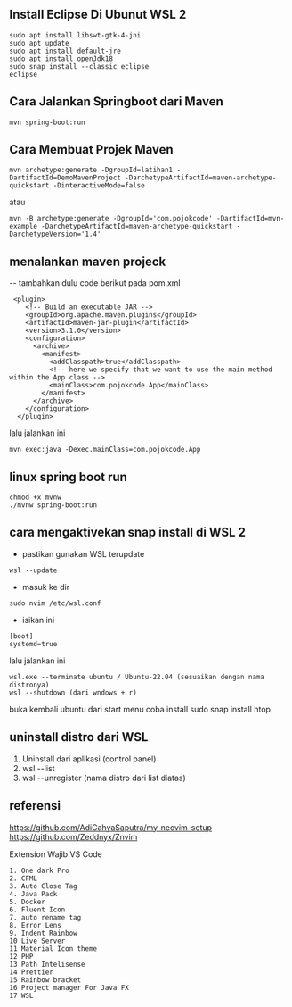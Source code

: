 ## Install Eclipse Di Ubunut WSL 2
```
sudo apt install libswt-gtk-4-jni
sudo apt update
sudo apt install default-jre
sudo apt install openJdk18
sudo snap install --classic eclipse
eclipse
```

## Cara Jalankan Springboot dari Maven
```
mvn spring-boot:run
```
## Cara Membuat Projek Maven
```
mvn archetype:generate -DgroupId=latihan1 -DartifactId=DemoMavenProject -DarchetypeArtifactId=maven-archetype-quickstart -DinteractiveMode=false
```
atau 
```
mvn -B archetype:generate -DgroupId='com.pojokcode' -DartifactId=mvn-example -DarchetypeArtifactId=maven-archetype-quickstart -DarchetypeVersion='1.4'
```

## menalankan maven projeck
-- tambahkan dulu code berikut pada pom.xml
```
 <plugin>
    <!-- Build an executable JAR -->
    <groupId>org.apache.maven.plugins</groupId>
    <artifactId>maven-jar-plugin</artifactId>
    <version>3.1.0</version>
    <configuration>
      <archive>
        <manifest>
          <addClasspath>true</addClasspath>
          <!-- here we specify that we want to use the main method within the App class -->
          <mainClass>com.pojokcode.App</mainClass>
        </manifest>
      </archive>
    </configuration>
  </plugin>
```
lalu jalankan ini
```
mvn exec:java -Dexec.mainClass=com.pojokcode.App
```

## linux spring boot run 
```
chmod +x mvnw
./mvnw spring-boot:run
```

## cara mengaktivekan snap install di WSL 2
- pastikan gunakan WSL terupdate
```
wsl --update
```
- masuk ke dir
```
sudo nvim /etc/wsl.conf
```
- isikan ini
```
[boot]
systemd=true
```
lalu jalankan ini
```
wsl.exe --terminate ubuntu / Ubuntu-22.04 (sesuaikan dengan nama distronya)
wsl --shutdown (dari wndows + r)
```

buka kembali ubuntu dari start menu
coba install sudo snap install htop

## uninstall distro dari WSL
1. Uninstall dari aplikasi (control panel)
2. wsl --list
3. wsl --unregister (nama distro dari list diatas)

## referensi
https://github.com/AdiCahyaSaputra/my-neovim-setup
https://github.com/Zeddnyx/Znvim


Extension Wajib VS Code
```
1. One dark Pro
2. CFML
3. Auto Close Tag
4. Java Pack
5. Docker 
6. Fluent Icon
7. auto rename tag
8. Error Lens
9. Indent Rainbow
10 Live Server
11 Material Icon theme
12 PHP
13 Path Intelisense
14 Prettier
15 Rainbow bracket
16 Project manager For Java FX
17 WSL
```
